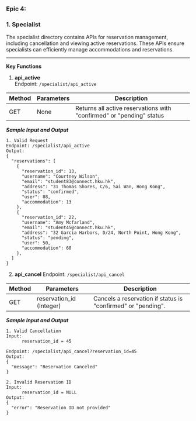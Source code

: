 ### Epic 4: ###

### 1. Specialist ###
The specialist directory contains APIs for reservation management, including cancellation and viewing active reservations. These APIs ensure specialists can efficiently manage accommodations and reservations.

---

**Key Functions**  
1. **api_active**  
Endpoint: `/specialist/api_active`  

| Method  | Parameters | Description |  
| ------------- | ------------- | ------------- |  
| GET  | None  | Returns all active reservations with "confirmed" or "pending" status |  

***Sample Input and Output***  
```
1. Valid Request  
Endpoint: /specialist/api_active  
Output:  
{
  "reservations": [
    {
      "reservation_id": 13,
      "username": "Courtney Wilson",
      "email": "student83@connect.hku.hk",
      "address": "31 Thomas Shores, C/6, Sai Wan, Hong Kong",
      "status": "confirmed",
      "user": 88,
      "accommodation": 13
    },
    {
      "reservation_id": 22,
      "username": "Amy Mcfarland",
      "email": "student45@connect.hku.hk",
      "address": "32 Garcia Harbors, D/24, North Point, Hong Kong",
      "status": "pending",
      "user": 50,
      "accommodation": 60
    },
  ]
}
```

2. **api_cancel**
Endpoint: `/specialist/api_cancel`

| Method  | Parameters | Description |  
| ------------- | ------------- | ------------- |  
| GET  | reservation_id (Integer)  | Cancels a reservation if status is "confirmed" or "pending". |

***Sample Input and Output***
```
1. Valid Cancellation  
Input:  
      reservation_id = 45  

Endpoint: /specialist/api_cancel?reservation_id=45  
Output:  
{
  "message": "Reservation Canceled"
}
```

```
2. Invalid Reservation ID  
Input:  
      reservation_id = NULL
Output:  
{
  "error": "Reservation ID not provided"
}
```
